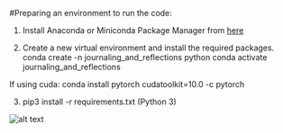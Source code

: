 #Preparing an environment to run the code:

1. Install Anaconda or Miniconda Package Manager from [here](anaconda.com/products/individual)

2. Create a new virtual environment and install the required packages.
conda create -n journaling_and_reflections python 
conda activate journaling_and_reflections

If using cuda:
conda install pytorch cudatoolkit=10.0 -c pytorch

3. pip3 install -r requirements.txt (Python 3)

![alt text][logo]

[logo]: https://drive.google.com/file/d/1u4ZLaujaEDgyhdMd7_HXaytn7WFjjQHE/view?usp=sharing "Logo Title Text 2"
